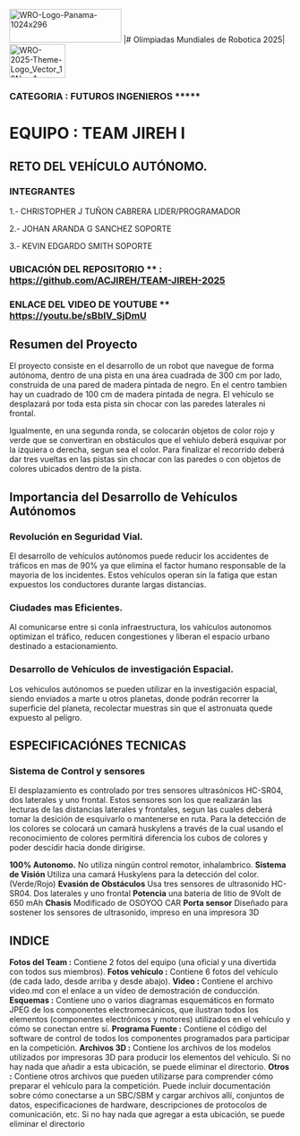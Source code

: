 <img width="200" height="60" alt="WRO-Logo-Panama-1024x296" src="https://github.com/user-attachments/assets/bcaf5c48-5e03-456c-b714-0e667bdd50f8" />  |# Olimpiadas Mundiales de Robotica 2025| <img width="100" height="60" alt="WRO-2025-Theme-Logo_Vector_18Nov-1-1150x885-1-1024x788" src="https://github.com/user-attachments/assets/143291b3-3fcd-4d03-b2f4-2e715255e439" />

### CATEGORIA : FUTUROS INGENIEROS *****

# EQUIPO : TEAM JIREH I
## RETO DEL VEHÍCULO AUTÓNOMO.

### INTEGRANTES 
1.- CHRISTOPHER J TUÑON CABRERA    LIDER/PROGRAMADOR

2.- JOHAN ARANDA G SANCHEZ         SOPORTE

3.- KEVIN EDGARDO SMITH            SOPORTE


### UBICACIÓN DEL REPOSITORIO **  : **https://github.com/ACJIREH/TEAM-JIREH-2025**
### ENLACE DEL VIDEO DE YOUTUBE ** https://youtu.be/sBbIV_SjDmU


## Resumen del Proyecto

El proyecto consiste en el desarrollo de un robot que navegue de forma autónoma, dentro de una pista en una área cuadrada de 300 cm por lado, construida de una pared de madera pintada de negro. En el centro tambien hay un cuadrado de 100 cm de madera pintada de negra. El vehículo se desplazará por toda esta pista sin chocar con las paredes laterales ni frontal.

Igualmente, en una segunda ronda, se colocarán objetos de color rojo y verde que se convertiran en obstáculos que el vehíulo deberá esquivar por la izquiera o derecha, segun sea el color. Para finalizar el recorrido deberá dar tres vueltas en las pistas sin chocar con las paredes o con objetos de colores ubicados dentro de la pista. 

## Importancia del Desarrollo de Vehículos Autónomos 
### Revolución en Seguridad Vial.
El desarrollo de vehículos autónomos puede reducir los accidentes de tráficos en mas de 90% ya que elimina el factor humano responsable de la mayoria de los incidentes. Estos vehículos operan sin la fatiga que estan expuestos los conductores durante largas distancias.

### Ciudades mas Eficientes.
Al comunicarse entre si conla infraestructura, los vahículos autonomos optimizan el tráfico, reducen congestiones y liberan el espacio urbano destinado a estacionamiento.

### Desarrollo de Vehículos de investigación Espacial.
Los vehiculos autónomos se pueden utilizar en la investigación espacial, siendo enviados a marte u otros planetas, donde podrán recorrer la superficie del planeta, recolectar muestras sin que el astronuata quede expuesto al peligro.

## ESPECIFICACIÓNES TECNICAS
### Sistema de Control y sensores
El desplazamiento es controlado por tres sensores ultrasónicos HC-SR04, dos laterales y uno frontal. Estos sensores son los que realizarán las lecturas de las distancias laterales y frontales, segun las cuales deberá tomar la desición de esquivarlo o mantenerse en ruta. Para la detección de los colores se colocará un camará huskylens a través de la cual usando el reconocimiento de colores permitirá diferencia los cubos de colores y poder descidir hacia donde dirigirse.

**100% Autonomo.**  No utiliza ningún control remotor, inhalambrico.
**Sistema de Visión** Utiliza una camará Huskylens para la detección del color. (Verde/Rojo)
**Evasión de Obstáculos** Usa tres sensores de ultrasonido HC-SR04. Dos laterales y uno frontal 
**Potencia** una bateria de litio de 9Volt de 650 mAh
**Chasis** Modificado de OSOYOO CAR
**Porta sensor** Diseñado para sostener los sensores de ultrasonido, impreso en una impresora 3D 

## INDICE
**Fotos del Team :** Contiene 2 fotos del equipo (una oficial y una divertida con todos sus miembros).
**Fotos vehículo :** Contiene 6 fotos del vehículo (de cada lado, desde arriba y desde abajo).
**Video :** Contiene el archivo video.md con el enlace a un vídeo de demostración de conducción.
**Esquemas :** Contiene uno o varios diagramas esquemáticos en formato JPEG de los componentes electromecánicos, que ilustran todos los elementos (componentes electrónicos y motores) utilizados en el vehículo y cómo se conectan entre sí.
**Programa Fuente :** Contiene el código del software de control de todos los componentes programados para participar en la competición.
**Archivos 3D :** Contiene los archivos de los modelos utilizados por impresoras 3D para producir los elementos del vehículo. Si no hay nada que añadir a esta ubicación, se puede eliminar el directorio.
**Otros :** Contiene otros archivos que pueden utilizarse para comprender cómo preparar el vehículo para la competición. Puede incluir documentación sobre cómo conectarse a un SBC/SBM y cargar archivos allí, conjuntos de datos, especificaciones de hardware, descripciones de protocolos de comunicación, etc. Si no hay nada que agregar a esta ubicación, se puede eliminar el directorio


